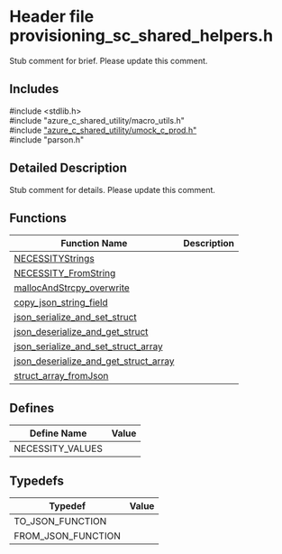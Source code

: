 # Header file provisioning_sc_shared_helpers.h 

Stub comment for brief. Please update this comment.

## Includes

\#include <stdlib.h>  
\#include "azure_c_shared_utility/macro_utils.h"  
\#include ["azure_c_shared_utility/umock_c_prod.h"](iot-c-ref-umock-c-prod-h.md)  
\#include "parson.h"  

## Detailed Description

Stub comment for details. Please update this comment.

## Functions

Function Name                  | Description                                
--------------------------------|---------------------------------------------
[NECESSITYStrings](./iot-c-ref-provisioning-sc-shared-helpers-h/necessitystrings.md)            | 
[NECESSITY_FromString](./iot-c-ref-provisioning-sc-shared-helpers-h/necessity-fromstring.md)            | 
[mallocAndStrcpy_overwrite](./iot-c-ref-provisioning-sc-shared-helpers-h/mallocandstrcpy-overwrite.md)            | 
[copy_json_string_field](./iot-c-ref-provisioning-sc-shared-helpers-h/copy-json-string-field.md)            | 
[json_serialize_and_set_struct](./iot-c-ref-provisioning-sc-shared-helpers-h/json-serialize-and-set-struct.md)            | 
[json_deserialize_and_get_struct](./iot-c-ref-provisioning-sc-shared-helpers-h/json-deserialize-and-get-struct.md)            | 
[json_serialize_and_set_struct_array](./iot-c-ref-provisioning-sc-shared-helpers-h/json-serialize-and-set-struct-array.md)            | 
[json_deserialize_and_get_struct_array](./iot-c-ref-provisioning-sc-shared-helpers-h/json-deserialize-and-get-struct-array.md)            | 
[struct_array_fromJson](./iot-c-ref-provisioning-sc-shared-helpers-h/struct-array-fromjson.md)            | 

## Defines

Define Name                    | Value                                
--------------------------------|---------------------------------------------
NECESSITY_VALUES            | 

## Typedefs

Typedef                        | Value                                
--------------------------------|---------------------------------------------
TO_JSON_FUNCTION            | 
FROM_JSON_FUNCTION            | 


